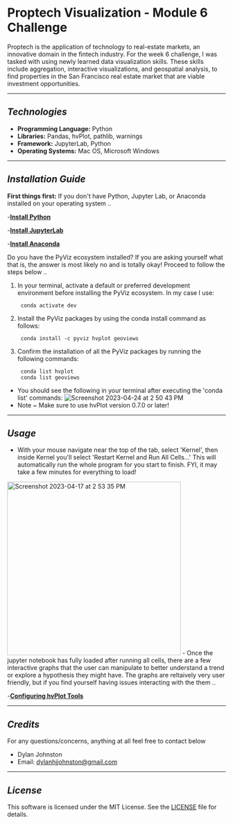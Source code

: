 # Proptech Visualization - Module 6 Challenge
Proptech is the application of technology to real-estate markets, an innovative domain in the fintech industry. For the week 6 challenge, I was tasked with using newly learned data visualization skills. These skills include aggregation, interactive visualizations, and geospatial analysis, to find properties in the San Francisco real estate market that are viable investment opportunities. 

---

## *Technologies*

- **Programming Language:** Python
- **Libraries:** Pandas, hvPlot, pathlib, warnings
- **Framework:** JupyterLab, Python
- **Operating Systems:** Mac OS, Microsoft Windows

---

## *Installation Guide*

**First things first:**
If you don't have Python, Jupyter Lab, or Anaconda installed on your operating system ..

-**[Install Python](https://www.python.org/downloads/)**

-**[Install JupyterLab](https://jupyter.org/install)**

-**[Install Anaconda](https://docs.anaconda.com/free/anaconda/install/index.html)**

Do you have the PyViz ecosystem installed? If you are asking yourself what that is, the answer is most likely no and is totally okay! Proceed to follow the steps below ..

1. In your terminal, activate a default or preferred development environment before installing the PyViz ecosystem. In my case I use:
    
        conda activate dev
2. Install the PyViz packages by using the conda install command as follows:
    
        conda install -c pyviz hvplot geoviews
3. Confirm the installation of all the PyViz packages by running the following commands:

        conda list hvplot
        conda list geoviews
- You should see the following in your terminal after executing the 'conda list' commands: ![Screenshot 2023-04-24 at 2 50 43 PM](https://user-images.githubusercontent.com/123714457/234125164-7418215e-cc18-4670-95c6-d913da28800e.png)
- Note ~ Make sure to use hvPlot version 0.7.0 or later!
---

## *Usage*

- With your mouse navigate near the top of the tab, select 'Kernel', then inside Kernel you'll select 'Restart Kernel and Run All Cells...' This will automatically run the whole program for you start to finish. FYI, it may take a few minutes for everything to load!
<img width="400" alt="Screenshot 2023-04-17 at 2 53 35 PM" src="https://user-images.githubusercontent.com/123714457/232619135-6b2f77be-d543-4a59-a4ad-6e62b2113c6c.png">
- Once the jupyter notebook has fully loaded after running all cells, there are a few interactive graphs that the user can manipulate to better understand a trend or explore a hypothesis they might have. The graphs are reltaively very user friendly, but if you find yourself having issues interacting with the them .. 


-**[Configuring hvPlot Tools](https://docs.bokeh.org/en/2.4.0/docs/user_guide/tools.html)**

---

## *Credits*
For any questions/concerns, anything at all feel free to contact below
- Dylan Johnston
- Email: dylanhjjohnston@gmail.com


---

## *License*

This software is licensed under the MIT License. See the [LICENSE](https://github.com/djohnst914/Proptech_Visualization/blob/main/LICENSE) file for details. 
